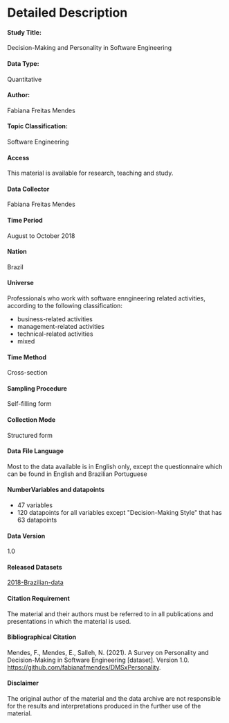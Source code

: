 # Detailed Description

#### Study Title: 
Decision-Making and Personality in Software Engineering

#### Data Type:
Quantitative

#### Author:
Fabiana Freitas Mendes

#### Topic Classification:
Software Engineering

#### Access
This material is available for research, teaching and study. 

#### Data Collector
Fabiana Freitas Mendes

#### Time Period
August to October 2018

#### Nation
Brazil

#### Universe
Professionals who work with software enngineering related activities, according to the following classification:
* business-related activities
* management-related activities 
* technical-related activities
* mixed

#### Time Method 
Cross-section

#### Sampling Procedure
Self-filling form

#### Collection Mode
Structured form 

#### Data File Language
Most to the data available is in English only, except the questionnaire which can be found in English and Brazilian Portuguese

#### NumberVariables and datapoints
* 47 variables
* 120 datapoints for all variables except "Decision-Making Style" that has 63 datapoints

#### Data Version
1.0

#### Released Datasets
[2018-Brazilian-data](https://github.com/fabianafmendes/DMSxPersonality/blob/main/Data/collected.data.xlsx) 

#### Citation Requirement
The material and their authors must be referred to in all publications and presentations in which the material is used. 

#### Bibliographical Citation
Mendes, F., Mendes, E., Salleh, N. (2021). A Survey on Personality and Decision-Making in Software Engineering [dataset]. Version 1.0. https://github.com/fabianafmendes/DMSxPersonality.

#### Disclaimer
The original author of the material and the data archive are not responsible for the results and interpretations produced in the further use of the material.
